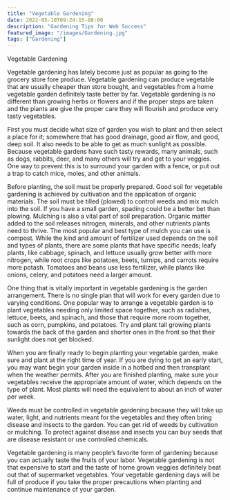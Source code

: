 ```yaml
---
title: "Vegetable Gardening"
date: 2022-05-10T09:24:15-08:00
description: "Gardening Tips for Web Success"
featured_image: "/images/Gardening.jpg"
tags: ["Gardening"]
---
```


Vegetable Gardening


Vegetable gardening has lately become just as popular as going to the grocery store fore produce.  Vegetable gardening can produce vegetable that are usually cheaper than store bought, and vegetables from a home vegetable garden definitely taste better by far.  Vegetable gardening is no different than growing herbs or flowers and if the proper steps are taken and the plants are give the proper care they will flourish and produce very tasty vegetables.

First you must decide what size of garden you wish to plant and then select a place for it; somewhere that has good drainage, good air flow, and good, deep soil.  It also needs to be able to get as much sunlight as possible.  Because vegetable gardens have such tasty rewards, many animals, such as dogs, rabbits, deer, and many others will try and get to your veggies.  One way to prevent this is to surround your garden with a fence, or put out a trap to catch mice, moles, and other animals.

Before planting, the soil must be properly prepared.  Good soil for vegetable gardening is achieved by cultivation and the application of organic materials.  The soil must be tilled (plowed) to control weeds and mix mulch into the soil.  If you have a small garden, spading could be a better bet than plowing.  Mulching is also a vital part of soil preparation.  Organic matter added to the soil releases nitrogen, minerals, and other nutrients plants need to thrive.  The most popular and best type of mulch you can use is compost.  While the kind and amount of fertilizer used depends on the soil and types of plants, there are some plants that have specific needs; leafy plants, like cabbage, spinach, and lettuce usually grow better with more nitrogen, while root crops like potatoes, beets, turnips, and carrots require more potash.  Tomatoes and beans use less fertilizer, while plants like onions, celery, and potatoes need a larger amount.

One thing that is vitally important in vegetable gardening is the garden arrangement.  There is no single plan that will work for every garden due to varying conditions.  One popular way to arrange a vegetable garden is to plant vegetables needing only limited space together, such as radishes, lettuce, beets, and spinach, and those that require more room together, such as corn, pumpkins, and potatoes.  Try and plant tall growing plants towards the back of the garden and shorter ones in the front so that their sunlight does not get blocked.

When you are finally ready to begin planting your vegetable garden, make sure and plant at the right time of year.  If you are dying to get an early start, you may want begin your garden inside in a hotbed and then transplant when the weather permits.  After you are finished planting, make sure your vegetables receive the appropriate amount of water, which depends on the type of plant.  Most plants will need the equivalent to about an inch of water per week.

Weeds must be controlled in vegetable gardening because they will take up water, light, and nutrients meant for the vegetables and they often bring disease and insects to the garden.  You can get rid of weeds by cultivation or mulching.  To protect against disease and insects you can buy seeds that are disease resistant or use controlled chemicals.

Vegetable gardening is many people’s favorite form of gardening because you can actually taste the fruits of your labor.  Vegetable gardening is not that expensive to start and the taste of home grown veggies definitely beat out that of supermarket vegetables.  Your vegetable gardening days will be full of produce if you take the proper precautions when planting and continue maintenance of your garden.

